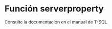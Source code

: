 ﻿---
FunctionName: "serverproperty"
FunctionType: "SQL"
Autogenerated: true
---

# Función  serverproperty

Consulte la documentación en el manual de T-SQL
